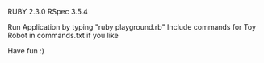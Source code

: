 RUBY 2.3.0
RSpec 3.5.4

Run Application by typing "ruby playground.rb"
Include commands for Toy Robot in commands.txt if you like

Have fun :)
